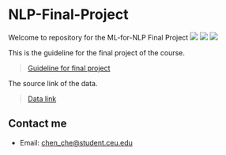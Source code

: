 # NLP-Final-Project
Welcome to repository for the ML-for-NLP Final Project
![](https://img.shields.io/badge/Process-100%25-green) 
![](https://img.shields.io/badge/Language-Python-9cf.svg) 
![](https://img.shields.io/badge/Email-chen__che@student.ceu.edu-lightgrey.svg?style=social&logo=github)

This is the guideline for the final project of the course.
> [Guideline for final project](https://docs.google.com/document/d/1gSPxwegT-6nJr60IvdjZWVJhAgJdNQYDg7bIfvNrCV4/edit "Guideline for final project")

The source link of the data. 
> [Data link](https://www.kaggle.com/datasets/datafiniti/hotel-reviews "Data link")

## Contact me
- Email: chen_che@student.ceu.edu
